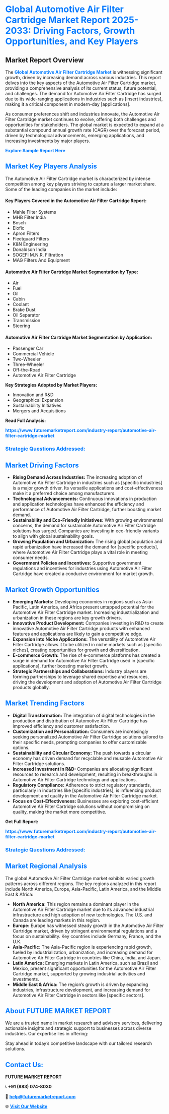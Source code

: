 <h1 style="color: #007BFF;">Global Automotive Air Filter Cartridge Market Report 2025-2033: Driving Factors, Growth Opportunities, and Key Players</h1>

<section id="overview">
<h2>Market Report Overview</h2>
<p>The <a href="https://www.futuremarketreport.com/industry-report/automotive-air-filter-cartridge-market" style="color: #007BFF; text-decoration: none;"><strong>Global Automotive Air Filter Cartridge Market</strong></a> is witnessing significant growth, driven by increasing demand across various industries. This report delves into the key aspects of the Automotive Air Filter Cartridge market, providing a comprehensive analysis of its current status, future potential, and challenges. The demand for Automotive Air Filter Cartridge has surged due to its wide-ranging applications in industries such as [insert industries], making it a critical component in modern-day [applications].</p>
<p>As consumer preferences shift and industries innovate, the Automotive Air Filter Cartridge market continues to evolve, offering both challenges and opportunities for stakeholders. The global market is expected to expand at a substantial compound annual growth rate (CAGR) over the forecast period, driven by technological advancements, emerging applications, and increasing investments by major players.</p>
</section>

<section id="overview">
<p><a href="https://www.futuremarketreport.com/request-sample/reportId=125963" style="color: #007BFF; text-decoration: none;"><strong>Explore Sample Report Here</strong></a></p>
</section>

<section id="key-players">
<h2 style="color: #007BFF;">Market Key Players Analysis</h2>
<p>The Automotive Air Filter Cartridge market is characterized by intense competition among key players striving to capture a larger market share. Some of the leading companies in the market include:</p>
<h4>Key Players Covered in the Automotive Air Filter Cartridge Report:</h4>
<ul><li>Mahle Filter Systems</li><li>MHB Filter India</li><li>Bosch</li><li>Elofic</li><li>Apron Filters</li><li>Fleetguard Filters</li><li>K&amp;N Engineering</li><li>Donaldson India</li><li>SOGEFI M.N.R. Filtration</li><li>MAG Filters And Equipment</li></ul>
<h4>Automotive Air Filter Cartridge Market Segmentation by Type:</h4>
<ul><li>Air</li><li>Fuel</li><li>Oil</li><li>Cabin</li><li>Coolant</li><li>Brake Dust</li><li>Oil Separator</li><li>Transmission</li><li>Steering</li></ul>

<h4>Automotive Air Filter Cartridge Market Segmentation by Application:</h4>
<ul><li>Passenger Car</li><li>Commercial Vehicle</li><li>Two-Wheeler</li><li>Three-Wheeler</li><li>Off-the-Road</li><li>Automotive Air Filter Cartridge</li></ul>
<p><strong>Key Strategies Adopted by Market Players:</strong></p>
<ul>
<li>Innovation and R&D</li>
<li>Geographical Expansion</li>
<li>Sustainability Initiatives</li>
<li>Mergers and Acquisitions</li>
</ul>
</section>

<section>
<p><strong>Read Full Analysis: </strong></p><a href="https://www.futuremarketreport.com/industry-report/automotive-air-filter-cartridge-market" style="color: #007BFF; text-decoration: none;"><strong>https://www.futuremarketreport.com/industry-report/automotive-air-filter-cartridge-market</strong></a>
<h3 style="color: #007BFF;">Strategic Questions Addressed:</h3>
</section>

<section id="driving-factors">
<h2 style="color: #007BFF;">Market Driving Factors</h2>
<ul>
<li><strong>Rising Demand Across Industries:</strong> The increasing adoption of Automotive Air Filter Cartridge in industries such as [specific industries] is a major growth driver. Its versatile applications and cost-effectiveness make it a preferred choice among manufacturers.</li>
<li><strong>Technological Advancements:</strong> Continuous innovations in production and application technologies have enhanced the efficiency and performance of Automotive Air Filter Cartridge, further boosting market demand.</li>
<li><strong>Sustainability and Eco-Friendly Initiatives:</strong> With growing environmental concerns, the demand for sustainable Automotive Air Filter Cartridge solutions has surged. Companies are investing in eco-friendly variants to align with global sustainability goals.</li>
<li><strong>Growing Population and Urbanization:</strong> The rising global population and rapid urbanization have increased the demand for [specific products], where Automotive Air Filter Cartridge plays a vital role in meeting consumer needs.</li>
<li><strong>Government Policies and Incentives:</strong> Supportive government regulations and incentives for industries using Automotive Air Filter Cartridge have created a conducive environment for market growth.</li>
</ul>
</section>

<section id="growth-opportunities">
<h2 style="color: #007BFF;">Market Growth Opportunities</h2>
<ul>
<li><strong>Emerging Markets:</strong> Developing economies in regions such as Asia-Pacific, Latin America, and Africa present untapped potential for the Automotive Air Filter Cartridge market. Increasing industrialization and urbanization in these regions are key growth drivers.</li>
<li><strong>Innovative Product Development:</strong> Companies investing in R&D to create innovative Automotive Air Filter Cartridge products with enhanced features and applications are likely to gain a competitive edge.</li>
<li><strong>Expansion into Niche Applications:</strong> The versatility of Automotive Air Filter Cartridge allows it to be utilized in niche markets such as [specific niches], creating opportunities for growth and diversification.</li>
<li><strong>E-commerce Growth:</strong> The rise of e-commerce platforms has created a surge in demand for Automotive Air Filter Cartridge used in [specific applications], further boosting market growth.</li>
<li><strong>Strategic Partnerships and Collaborations:</strong> Industry players are forming partnerships to leverage shared expertise and resources, driving the development and adoption of Automotive Air Filter Cartridge products globally.</li>
</ul>
</section>

<section id="trending-factors">
<h2 style="color: #007BFF;">Market Trending Factors</h2>
<ul>
<li><strong>Digital Transformation:</strong> The integration of digital technologies in the production and distribution of Automotive Air Filter Cartridge has improved efficiency and customer satisfaction.</li>
<li><strong>Customization and Personalization:</strong> Consumers are increasingly seeking personalized Automotive Air Filter Cartridge solutions tailored to their specific needs, prompting companies to offer customizable options.</li>
<li><strong>Sustainability and Circular Economy:</strong> The push towards a circular economy has driven demand for recyclable and reusable Automotive Air Filter Cartridge solutions.</li>
<li><strong>Increased Investment in R&D:</strong> Companies are allocating significant resources to research and development, resulting in breakthroughs in Automotive Air Filter Cartridge technology and applications.</li>
<li><strong>Regulatory Compliance:</strong> Adherence to strict regulatory standards, particularly in industries like [specific industries], is influencing product development and quality in the Automotive Air Filter Cartridge market.</li>
<li><strong>Focus on Cost-Effectiveness:</strong> Businesses are exploring cost-efficient Automotive Air Filter Cartridge solutions without compromising on quality, making the market more competitive.</li>
</ul>
</section>

<section>
<p><strong>Get Full Report: </strong></p><a href="https://www.futuremarketreport.com/industry-report/automotive-air-filter-cartridge-market" style="color: #007BFF; text-decoration: none;"><strong>https://www.futuremarketreport.com/industry-report/automotive-air-filter-cartridge-market</strong></a>
<h3 style="color: #007BFF;">Strategic Questions Addressed:</h3>
</section>


<section id="regional-analysis">
<h2 style="color: #007BFF;">Market Regional Analysis</h2>
<p>The global Automotive Air Filter Cartridge market exhibits varied growth patterns across different regions. The key regions analyzed in this report include North America, Europe, Asia-Pacific, Latin America, and the Middle East & Africa:</p>
<ul>
<li><strong>North America:</strong> This region remains a dominant player in the Automotive Air Filter Cartridge market due to its advanced industrial infrastructure and high adoption of new technologies. The U.S. and Canada are leading markets in this region.</li>
<li><strong>Europe:</strong> Europe has witnessed steady growth in the Automotive Air Filter Cartridge market, driven by stringent environmental regulations and a focus on sustainability. Key countries include Germany, France, and the U.K.</li>
<li><strong>Asia-Pacific:</strong> The Asia-Pacific region is experiencing rapid growth, fueled by industrialization, urbanization, and increasing demand for Automotive Air Filter Cartridge in countries like China, India, and Japan.</li>
<li><strong>Latin America:</strong> Emerging markets in Latin America, such as Brazil and Mexico, present significant opportunities for the Automotive Air Filter Cartridge market, supported by growing industrial activities and investments.</li>
<li><strong>Middle East & Africa:</strong> The region’s growth is driven by expanding industries, infrastructure development, and increasing demand for Automotive Air Filter Cartridge in sectors like [specific sectors].</li>
</ul>
</section>

<footer>
<h2 style="color: #007BFF;">About FUTURE MARKET REPORT</h2>
<p>We are a trusted name in market research and advisory services, delivering actionable insights and strategic support to businesses across diverse industries. Our expertise lies in offering:</p>

<p>Stay ahead in today’s competitive landscape with our tailored research solutions.</p>

<h2 style="color: #007BFF;">Contact Us:</h2>
<p><strong>FUTURE MARKET REPORT</strong></p>
<p>📞 <strong>+91 (883) 074-8030</strong></p>
<p>📧 <strong><a href="mailto:help@futuremarketreport.com" style="color: #007BFF;">help@futuremarketreport.com</a></strong></p>
<p>🌐 <strong><a href="https://www.futuremarketreport.com/" style="color: #007BFF;">Visit Our Website</a></strong></p>
</footer>